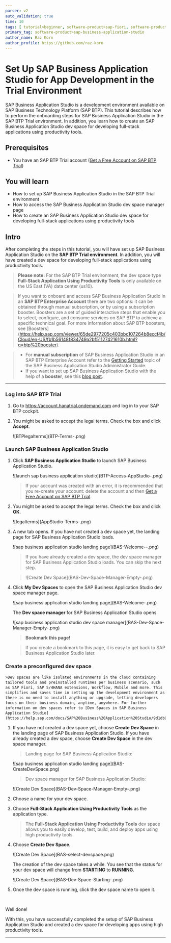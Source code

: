 ```yaml
---
parser: v2
auto_validation: true
time: 10
tags: [ tutorial>beginner, software-product>sap-fiori, software-product>sap-hana-cloud, software-product>sap-btp--cloud-foundry-environment, topic>mobile]
primary_tag: software-product>sap-business-application-studio
author_name: Raz Korn
author_profile: https://github.com/raz-korn
---
```


# Set Up SAP Business Application Studio for App Development in the Trial Environment
<!-- description --> SAP Business Application Studio is a development environment available on SAP Business Technology Platform (SAP BTP). This tutorial describes how to perform the onboarding steps for SAP Business Application Studio in the SAP BTP Trial environment. In addition, you learn how to create an SAP Business Application Studio dev space for developing full-stack applications using productivity tools.

## Prerequisites
 - You have an SAP BTP Trial account ([Get a Free Account on SAP BTP Trial](hcp-create-trial-account))

## You will learn
- How to set up SAP Business Application Studio in the SAP BTP Trial environment
- How to access the SAP Business Application Studio dev space manager page
- How to create an SAP Business Application Studio dev space for developing full-stack applications using productivity tools 

## Intro
After completing the steps in this tutorial, you will have set up SAP Business Application Studio on the **SAP BTP Trial environment**. In addition, you will have created a dev space for developing full-stack applications using productivity tools.

>**Please note:** For the SAP BTP Trial environment, the dev space type **Full-Stack Application Using Productivity Tools** is only available on the US East (VA) data center (us10).


>If you want to onboard and access SAP Business Application Studio in an **SAP BTP Enterprise Account** there are two options: it can be obtained through manual subscription, or by using a subscription booster. Boosters are a set of guided interactive steps that enable you to select, configure, and consume services on SAP BTP to achieve a specific technical goal. For more information about SAP BTP boosters, see [Boosters] (https://help.sap.com/viewer/65de2977205c403bbc107264b8eccf4b/Cloud/en-US/fb1b56148f834749a2bf51127421610b.html?q=btp%20booster).

>- For **manual subscription** of SAP Business Application Studio in an SAP BTP Enterprise Account refer to the [Getting Started](https://help.sap.com/viewer/9d1db9835307451daa8c930fbd9ab264/Cloud/en-US/19611ddbe82f4bf2b493283e0ed602e5.html) topic of the SAP Business Application Studio Administrator Guide.
>- If you want to set up SAP Business Application Studio with the help of a **booster**, see this [blog post](https://blogs.sap.com/2022/07/22/boosting-the-low-code-experience-in-sap-business-application-studio-into-multiple-regions/).

---
### Log into SAP BTP Trial

1. Go to <https://account.hanatrial.ondemand.com> and log in to your SAP BTP cockpit.

2. You might be asked to accept the legal terms. Check the box and click **Accept**.

    <!-- border -->![BTPlegalterms](BTP-Terms-.png)

### Launch SAP Business Application Studio

1. Click **SAP Business Application Studio** to launch SAP Business Application Studio.

    <!-- border -->![launch sap business application studio](BTP-Access-AppStudio-.png)

    >If your account was created with an error, it is recommended that you re-create your account: delete the account and then [Get a Free Account on SAP BTP Trial](hcp-create-trial-account).

2. You might be asked to accept the legal terms. Check the box and click **OK**.

    <!-- border -->![legalterms](AppStudio-Terms-.png)

3. A new tab opens. If you have not created a dev space yet, the landing page for SAP Business Application Studio loads.

    <!-- border -->![sap business application studio landing page](BAS-Welcome--.png)

    >If you have already created a dev space, the dev space manager for SAP Business Application Studio loads. You can skip the next step.

    ><!-- border -->![Create Dev Space](BAS-Dev-Space-Manager-Empty-.png)

4. Click **My Dev Spaces** to open the SAP Business Application Studio dev space manager page.

    <!-- border -->![sap business application studio landing page](BAS-Welcome-.png)

    The **Dev space manager** for SAP Business Application Studio opens
    <!-- border -->![sap business application studio dev space manager](BAS-Dev-Space-Manager-Empty-.png)

    >**Bookmark this page!**

    >If you create a bookmark to this page, it is easy to get back to SAP Business Application Studio later.

### Create a preconfigured dev space

    >Dev spaces are like isolated environments in the cloud containing tailored tools and preinstalled runtimes per business scenario, such as SAP Fiori, SAP S/4HANA extensions, Workflow, Mobile and more. This simplifies and saves time in setting up the development environment as there is no need to install anything or upgrade, letting developers focus on their business domain, anytime, anywhere. For further information on dev spaces refer to [Dev Spaces in SAP Business Application Studio](https://help.sap.com/docs/SAP%20Business%20Application%20Studio/9d1db9835307451daa8c930fbd9ab264/6053df8bca3946f098bc9f89e49d7317.html)

1. If you have not created a dev space yet, choose **Create Dev Space** in the landing page of SAP Business Application Studio. If you have already created a dev space, choose **Create Dev Space** in the dev space manager.

    >Landing page for SAP Business Application Studio:
    <!-- border -->![sap business application studio landing page](BAS-CreateDevSpace.png)

    <br>

    >Dev space manager for SAP Business Application Studio:
    <!-- border -->![Create Dev Space](BAS-Dev-Space-Manager-Empty-.png)

2. Choose a name for your dev space.

3. Choose **Full-Stack Application Using Productivity Tools** as the application type.

    >The **Full-Stack Application Using Productivity Tools** dev space allows you to easily develop, test, build, and deploy apps using high productivity tools.

4. Choose **Create Dev Space**.

    <!-- border -->![Create Dev Space](BAS-select-devspace.png)

    The creation of the dev space takes a while. You see that the status for your dev space will change from **STARTING** to **RUNNING**.

    <!-- border -->![Create Dev Space](BAS-Dev-Space-Starting-.png)

5. Once the dev space is running, click the dev space name to open it.


    <br>


Well done!

With this, you have successfully completed the setup of SAP Business Application Studio and created a dev space for developing apps using high productivity tools.  

---
